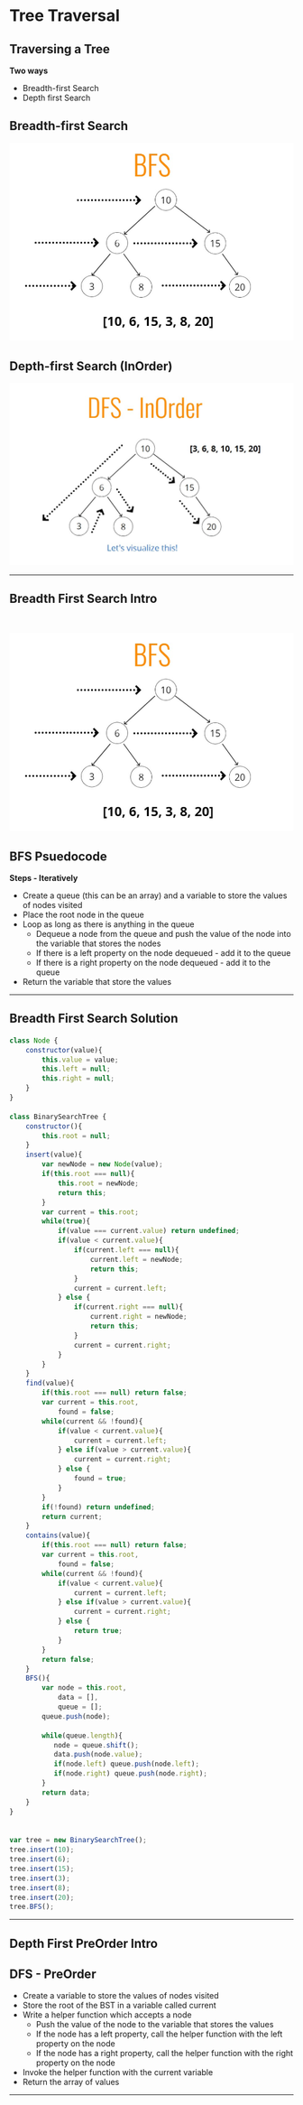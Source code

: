 # Tree Traversal

## Traversing a Tree
**Two ways**
- Breadth-first Search
- Depth first Search

## Breadth-first Search
![Breadth first Search](./bfs.jpg)

## Depth-first Search (InOrder)
![Depth first seach in order](./dfs.jpg)

---

## Breadth First Search Intro

<br>

![Breadth first Search](./bfs.jpg)

## BFS Psuedocode
**Steps - Iteratively**
- Create a queue (this can be an array) and a variable to store the values of nodes visited
- Place the root node in the queue
- Loop as long as there is anything in the queue
    - Dequeue a node from the queue and push the value of the node into the variable that stores the nodes
    - If there is a left property on the node dequeued - add it to the queue
    - If there is a right property on the node dequeued - add it to the queue
- Return the variable that store the values

---

## Breadth First Search Solution

```js
class Node {
    constructor(value){
        this.value = value;
        this.left = null;
        this.right = null;
    }
}

class BinarySearchTree {
    constructor(){
        this.root = null;
    }
    insert(value){
        var newNode = new Node(value);
        if(this.root === null){
            this.root = newNode;
            return this;
        }
        var current = this.root;
        while(true){
            if(value === current.value) return undefined;
            if(value < current.value){
                if(current.left === null){
                    current.left = newNode;
                    return this;
                }
                current = current.left;
            } else {
                if(current.right === null){
                    current.right = newNode;
                    return this;
                } 
                current = current.right;
            }
        }
    }
    find(value){
        if(this.root === null) return false;
        var current = this.root,
            found = false;
        while(current && !found){
            if(value < current.value){
                current = current.left;
            } else if(value > current.value){
                current = current.right;
            } else {
                found = true;
            }
        }
        if(!found) return undefined;
        return current;
    }
    contains(value){
        if(this.root === null) return false;
        var current = this.root,
            found = false;
        while(current && !found){
            if(value < current.value){
                current = current.left;
            } else if(value > current.value){
                current = current.right;
            } else {
                return true;
            }
        }
        return false;
    }
    BFS(){
        var node = this.root,
            data = [],
            queue = [];
        queue.push(node);

        while(queue.length){
           node = queue.shift();
           data.push(node.value);
           if(node.left) queue.push(node.left);
           if(node.right) queue.push(node.right);
        }
        return data;
    }
}


var tree = new BinarySearchTree();
tree.insert(10);
tree.insert(6);
tree.insert(15);
tree.insert(3);
tree.insert(8);
tree.insert(20);
tree.BFS();
```

---

## Depth First PreOrder Intro

## DFS - PreOrder
- Create a variable to store the values of nodes visited
- Store the root of the BST in a variable called current
- Write a helper function which accepts a node
    - Push the value of the node to the variable that stores the values
    - If the node has a left property, call the helper function with the left property on the node
    - If the node has a right property, call the helper function with the right property on the node
- Invoke the helper function with the current variable
- Return the array of values

---


